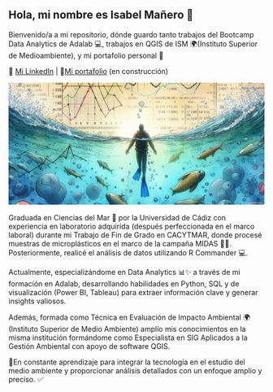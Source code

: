 ## Hola, mi nombre es Isabel Mañero 👋

Bienvenido/a a mi repositorio, dónde guardo tanto trabajos del Bootcamp Data Analytics de Adalab 💻, trabajos en QGIS de ISM 🌍(Instituto Superior de Medioambiente), y mi portafolio personal 📂


🔗 [Mi LinkedIn](https://www.linkedin.com/in/isabel-ma%C3%B1ero-dominguez-222498160/) | 📁[Mi portafolio](https://github.com/isamanero/MyPortfolio) (en construcción)

![Mi cabecera](https://github.com/isamanero/isamanero/blob/main/_87697d5b-0660-4867-a35c-e2b997c102e1.jpeg)

Graduada en Ciencias del Mar 🌊 por la Universidad de Cádiz con experiencia en laboratorio adquirida (después perfeccionada en el marco laboral) durante mi Trabajo de Fin de Grado en CACYTMAR, donde procesé muestras de microplásticos en el marco de la campaña MIDAS 🚢🔬. Posteriormente, realicé el análisis de datos utilizando R Commander 💻.

Actualmente, especializándome en Data Analytics 📊✨ a través de mi formación en Adalab, desarrollando habilidades en Python, SQL y de visualización (Power BI, Tableau) para extraer información clave y generar insights valiosos.

Además, formada como Técnica en Evaluación de Impacto Ambiental 🌍 (Instituto Superior de Medio Ambiente) amplío mis conocimientos en la misma institución formándome como Especialista en SIG Aplicados a la Gestión Ambiental con apoyo de software QGIS.

🚀En constante aprendizaje para integrar la tecnología en el estudio del medio ambiente y proporcionar análisis detallados con un enfoque amplio y preciso. ✅
